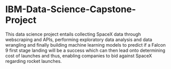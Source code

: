 # IBM-Data-Science-Capstone-Project
This data science project entails collecting SpaceX data through webscraping and APIs, performing exploratory data analysis and data wrangling and finally building machine learning models to predict if a Falcon 9 first stage landing will be a success which can then lead onto determining cost of launches and thus, enabling companies to bid against SpaceX regarding rocket launches.
